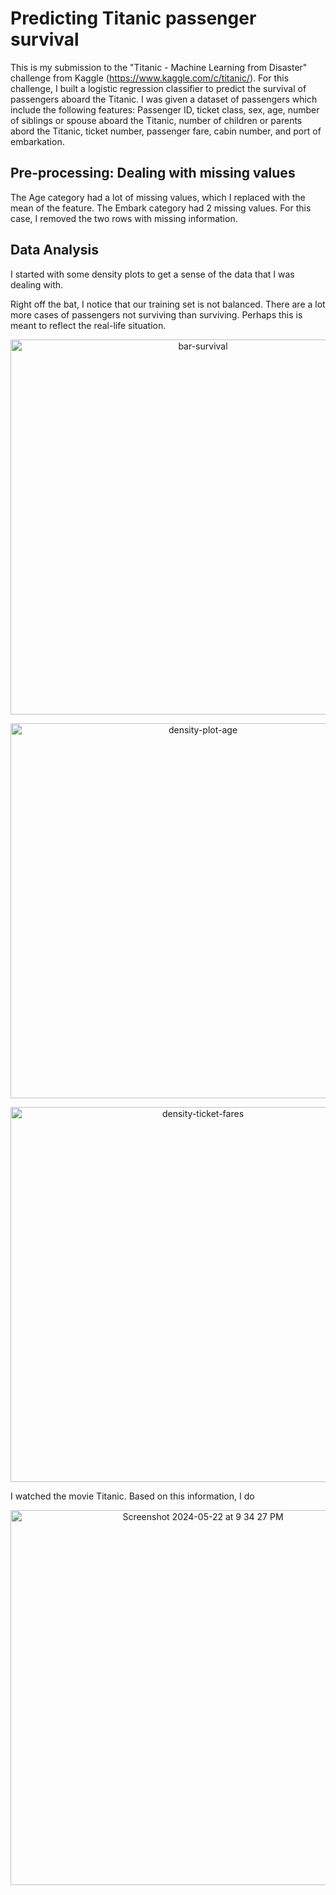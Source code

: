 # Predicting Titanic passenger survival
This is my submission to the "Titanic - Machine Learning from Disaster" challenge from Kaggle (https://www.kaggle.com/c/titanic/).
For this challenge, I built a logistic regression classifier to predict the survival of passengers aboard the Titanic.
I was given a dataset of passengers which include the following features: 
Passenger ID, ticket class, sex, age, number of siblings or spouse aboard the Titanic, number of children or parents abord the Titanic, ticket number,
passenger fare, cabin number, and port of embarkation. 

## Pre-processing: Dealing with missing values
The Age category had a lot of missing values, which I replaced with the mean of the feature.
The Embark category had 2 missing values. For this case, I removed the two rows with missing information.

## Data Analysis
I started with some density plots to get a sense of the data that I was dealing with.

Right off the bat, I notice that our training set is not balanced. There are a lot more cases of passengers not surviving than surviving. 
Perhaps this is meant to reflect the real-life situation.

<p align="center">
<img width="600" alt="bar-survival" src="https://github.com/angelelliott/kaggle-titanic-survivor-predictive-analysis/assets/79605544/1a1b993c-52df-4cfc-9f3a-b6fa1faf329a">
</p>

<p align="center">
<img width="600" alt="density-plot-age" src="https://github.com/angelelliott/kaggle-titanic-survivor-predictive-analysis/assets/79605544/bbfe16b8-bac3-4525-aead-9465f034fe9f">
</p>

<p align="center">
<img width="600" alt="density-ticket-fares" src="https://github.com/angelelliott/kaggle-titanic-survivor-predictive-analysis/assets/79605544/bccdafec-5241-493e-b0ba-565281220ce2">
</p>

I watched the movie Titanic. Based on this information, I do 
<p align="center">
<img width="600" alt="Screenshot 2024-05-22 at 9 34 27 PM" src="https://github.com/angelelliott/kaggle-titanic-survivor-predictive-analysis/assets/79605544/339e957b-a02e-4fcc-bc1a-afb14676db69">
</p>
